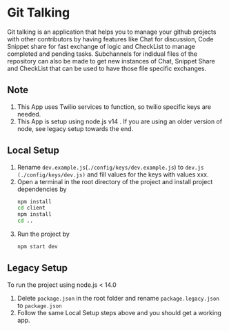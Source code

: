 # Git Talking

Git talking is an application that helps you to manage your github projects with other contributors by having features like Chat for discussion, Code Snippet share for fast exchange of logic and CheckList to manage completed and pending tasks.
Subchannels for indidual files of the repository can also be made to get new instances of Chat, Snippet Share and CheckList that can be used to have those file specific exchanges.

## Note

1. This App uses Twilio services to function, so twilio specific keys are needed.
1. This App is setup using node.js v14 . If you are using an older version of node, see legacy setup towards the end.

## Local Setup

1. Rename `dev.example.js`(`./config/keys/dev.example.js`) to `dev.js` `(./config/keys/dev.js)` and fill values for the keys with values xxx.
1. Open a terminal in the root directory of the project and install project dependencies by
   ```bash
   npm install
   cd client
   npm install
   cd ..
   ```
1. Run the project by
   ```bash
   npm start dev
   ```

## Legacy Setup

To run the project using node.js < 14.0

1. Delete `package.json` in the root folder and rename `package.legacy.json` to `package.json`
1. Follow the same Local Setup steps above and you should get a working app.
